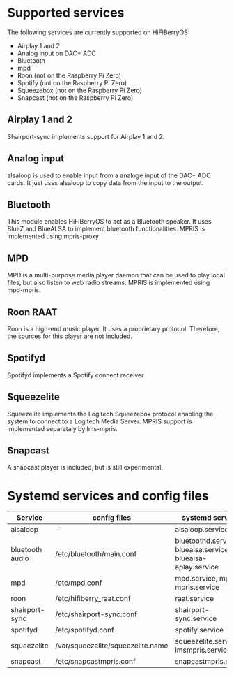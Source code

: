 # Supported services

The following services are currently supported on HiFiBerryOS:

* Airplay 1 and 2
* Analog input on DAC+ ADC
* Bluetooth
* mpd
* Roon (not on the Raspberry Pi Zero)
* Spotify (not on the Raspberry Pi Zero)
* Squeezebox (not on the Raspberry Pi Zero)
* Snapcast (not on the Raspberry Pi Zero)


## Airplay 1 and 2

Shairport-sync implements support for Airplay 1 and 2.

## Analog input

alsaloop is used to enable input from a analoge input of the DAC+ ADC cards. It just uses alsaloop to copy data from the input
to the output.

## Bluetooth

This module enables HiFiBerryOS to act as a Bluetooth speaker. It uses BlueZ and BlueALSA to implement bluetooth functionalities. MPRIS is implemented using mpris-proxy

## MPD

MPD is a multi-purpose media player daemon that can be used to play local files, but also listen to web radio streams.
MPRIS is implemented using mpd-mpris.

## Roon RAAT

Roon is a high-end music player. It uses a proprietary protocol. Therefore, the sources for this player are not included.

## Spotifyd

Spotifyd implements a Spotify connect receiver.

## Squeezelite

Squeezelite implements the Logitech Squeezebox protocol enabling the system to connect to a Logitech Media Server. MPRIS support is implemented separataly by lms-mpris.

## Snapcast

A snapcast player is included, but is still experimental.

# Systemd services and config files

|Service|config files|systemd services|
|---|---|---|
|alsaloop|-|alsaloop.service|
|bluetooth audio|/etc/bluetooth/main.conf|bluetoothd.service, bluealsa.service, bluealsa-aplay.service|
|mpd|/etc/mpd.conf|mpd.service, mpd-mpris.service|
|roon|/etc/hifiberry_raat.conf|raat.service|
|shairport-sync|/etc/shairport-sync.conf|shairport-sync.service|
|spotifyd|/etc/spotifyd.conf|spotify.service|
|squeezelite|/var/squeezelite/squeezelite.name|squeezelite.service, lmsmpris.service|
|snapcast|/etc/snapcastmpris.conf|snapcastmpris.service|
